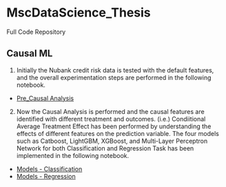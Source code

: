 # MscDataScience_Thesis
Full Code Repository

## Causal ML
1. Initially the Nubank credit risk data is tested with the default features, and the overall experimentation steps are performed in the following notebook.
- [Pre_Causal Analysis](https://github.com/sarusaruja/MscDataScience_Thesis/blob/main/Pre_Causal_Model_1.ipynb)
2. Now the Causal Analysis is performed and the causal features are identified with different treatment and outcomes. (i.e.) Condiitional Average Treatment Effect has been performed by understanding the effects of different features on the prediction variable.
  The four models such as Catboost, LightGBM, XGBoost, and Multi-Layer Perceptron Network for both Classification and Regression Task has been implemented in the following notebook.
- [Models - Classification](https://github.com/sarusaruja/MscDataScience_Thesis/blob/main/Model_2_3.ipynb)
- [Models - Regression](https://github.com/sarusaruja/MscDataScience_Thesis/blob/main/Model_4.ipynb)
